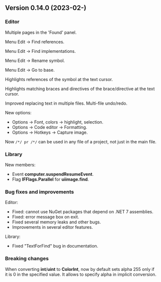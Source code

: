 ## Version 0.14.0 (2023-02-)

### Editor
Multiple pages in the 'Found' panel.

Menu Edit -> Find references.

Menu Edit -> Find implementations.

Menu Edit -> Rename symbol.

Menu Edit -> Go to base.

Highlights references of the symbol at the text cursor.

Highlights matching braces and directives of the brace/directive at the text cursor.

Improved replacing text in multiple files. Multi-file undo/redo.

New options:
- Options -> Font, colors -> highlight, selection.
- Options -> Code editor -> Formatting.
- Options -> Hotkeys -> Capture image.

Now `/*/ pr /*/` can be used in any file of a project, not just in the main file.

### Library
New members:
- Event **computer.suspendResumeEvent**.
- Flag **IFFlags.Parallel** for **uiimage.find**.


### Bug fixes and improvements

Editor:
- Fixed: cannot use NuGet packages that depend on .NET 7 assemblies.
- Fixed: error message box on exit.
- Fixed several memory leaks and other bugs.
- Improvements in several editor features.

Library:
- Fixed "TextForFind" bug in documentation.


### Breaking changes
When converting **int**/**uint** to **ColorInt**, now by default sets alpha 255 only if it is 0 in the specified value. It allows to specify alpha in implicit conversion.
